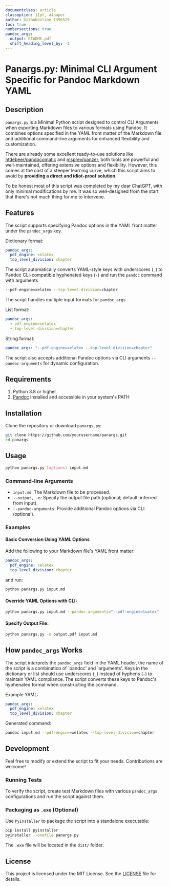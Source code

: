 ```yaml
---
documentclass: article
classoption: 11pt, a4paper
author: Githubonline_1396529
toc: true
numbersections: true
pandoc_args:
  output: README.pdf
  shift_heading_level_by: -1
---
```


# Panargs.py: Minimal CLI Argument Specific for Pandoc Markdown YAML

## Description

`panargs.py` is a Minimal Python script designed to control CLI Arguments when exporting Markdown files to various formats using Pandoc. It combines options specified in the YAML front matter of the Markdown file and additional command-line arguments for enhanced flexibility and customization.

There are already some excellent ready-to-use solutions like [htdebeer/pandocomatic](https://github.com/htdebeer/pandocomatic) and [msprev/panzer](https://github.com/msprev/panzer/), both tools are powerful and well-maintained, offering extensive options and flexibility. However, this comes at the cost of a steeper learning curve, which this script aims to avoid by **providing a direct and idiot-proof solution**.

To be honest most of this script was completed by my dear ChatGPT, with only minimal modifications by me. It was so well-designed from the start that there's not much thing for me to intervene. 

## Features

The script supports specifying Pandoc options in the YAML front matter under the `pandoc_args` key.

Dictionary format:

```yaml
pandoc_args:
  pdf_engine: xelatex
  top_level_division: chapter
```

The script automatically converts YAML-style keys with underscores (`_`) to Pandoc CLI-compatible hyphenated keys (`-`) and run the `pandoc` command with arguments

```bash
--pdf-engine=xelatex --top-level-division=chapter
```

The script handles multiple input formats for `pandoc_args`

List format:

```yaml
pandoc_args:
  - pdf-engine=xelatex
  - top-level-division=chapter
```

String format:

```yaml
pandoc_args: "--pdf-engine=xelatex --top-level-division=chapter"
```

The script also accepts additional Pandoc options via CLI arguments `--pandoc-arguments` for dynamic configuration.

## Requirements

1. Python 3.8 or higher
2. [Pandoc](https://pandoc.org) installed and accessible in your system's PATH

## Installation

Clone the repository or download `panargs.py`:

```bash
git clone https://github.com/yourusername/panargs.git
cd panargs
```

## Usage

```bash
python panargs.py [options] input.md
```

### Command-line Arguments

- `input.md`: The Markdown file to be processed.
- `--output, -o`: Specify the output file path (optional; default: inferred from input).
- `--pandoc-arguments`: Provide additional Pandoc options via CLI (optional).

### Examples

#### Basic Conversion Using YAML Options

Add the following to your Markdown file's YAML front matter:

```yaml
pandoc_args:
  pdf_engine: xelatex
  top_level_division: chapter
```

and run:

```bash
python panargs.py input.md
```

#### Override YAML Options with CLI:

```bash
python panargs.py input.md --pandoc-arguments="--pdf-engine=luatex"
```

#### Specify Output File:

```bash
python panargs.py -o output.pdf input.md
```

## How `pandoc_args` Works

The script interprets the `pandoc_args` field in the YAML header, the name of the script is a combination of \`pandoc' and \`arguments'. Keys in the dictionary or list should use underscores (`_`) instead of hyphens (`-`) to maintain YAML compliance. The script converts these keys to Pandoc's hyphenated format when constructing the command.

Example YAML:

```yaml
pandoc_args:
  pdf_engine: xelatex
  top_level_division: chapter
```

Generated command:
```bash
pandoc input.md --pdf-engine=xelatex --top-level-division=chapter
```

## Development

Feel free to modify or extend the script to fit your needs. Contributions are welcome!

### Running Tests

To verify the script, create test Markdown files with various `pandoc_args` configurations and run the script against them.

### Packaging as `.exe` (Optional)

Use `PyInstaller` to package the script into a standalone executable:

```bash
pip install pyinstaller
pyinstaller --onefile panargs.py
```
The `.exe` file will be located in the `dist/` folder.

## License

This project is licensed under the MIT License. See the [LICENSE](LICENSE) file for details.

